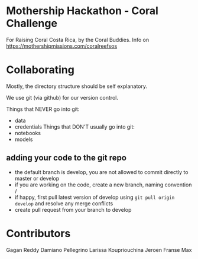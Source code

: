 # Mothership Hackathon - Coral Challenge
For Raising Coral Costa Rica, by the Coral Buddies. Info on https://mothershipmissions.com/coralreefsos

# Collaborating

Mostly, the directory structure should be self explanatory. 

We use git (via github) for our version control. 

Things that NEVER go into git:
* data
* credentials
Things that DON'T usually go into git:
* notebooks
* models

## adding your code to the git repo
* the default branch is develop, you are not allowed to commit directly to master or develop
* if you are working on the code, create a new branch, naming convention <your name>/<feature description>
* if happy, first pull latest version of develop using `git pull origin develop` and resolve any merge conflicts
* create pull request from your branch to develop


# Contributors
Gagan Reddy
Damiano Pellegrino
Larissa Koupriouchina
Jeroen Franse
Max 
